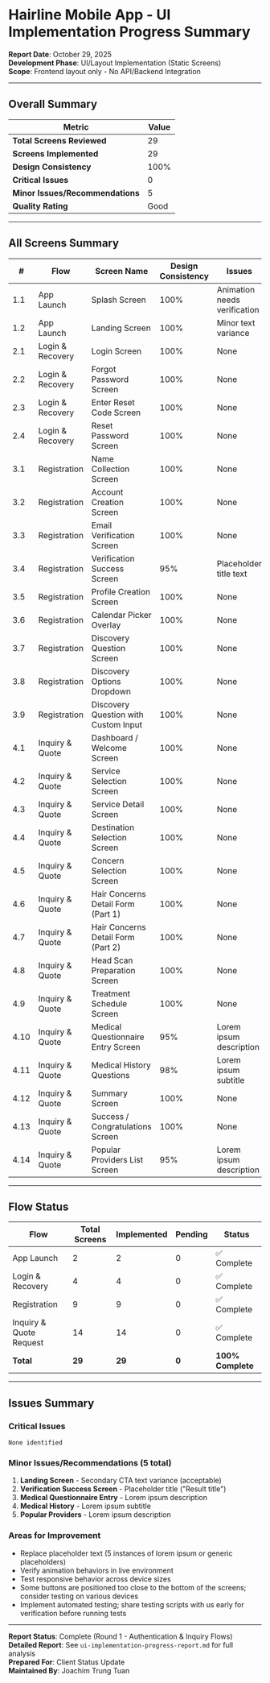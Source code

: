 # Hairline Mobile App - UI Implementation Progress Summary

**Report Date**: October 29, 2025  
**Development Phase**: UI/Layout Implementation (Static Screens)  
**Scope**: Frontend layout only - No API/Backend Integration

---

## Overall Summary

| **Metric** | **Value** |
|--------|-------|
| **Total Screens Reviewed** | 29 |
| **Screens Implemented** | 29 |
| **Design Consistency** | 100% |
| **Critical Issues** | 0 |
| **Minor Issues/Recommendations** | 5 |
| **Quality Rating** | Good |

---

## All Screens Summary

| **#** | **Flow** | **Screen Name** | **Design Consistency** | **Issues** | **Status** |
|---|------|-------------|-------------------|--------|--------|
| 1.1 | App Launch | Splash Screen | 100% | Animation needs verification | ✅ Implemented |
| 1.2 | App Launch | Landing Screen | 100% | Minor text variance | ✅ Implemented |
| 2.1 | Login & Recovery | Login Screen | 100% | None | ✅ Implemented |
| 2.2 | Login & Recovery | Forgot Password Screen | 100% | None | ✅ Implemented |
| 2.3 | Login & Recovery | Enter Reset Code Screen | 100% | None | ✅ Implemented |
| 2.4 | Login & Recovery | Reset Password Screen | 100% | None | ✅ Implemented |
| 3.1 | Registration | Name Collection Screen | 100% | None | ✅ Implemented |
| 3.2 | Registration | Account Creation Screen | 100% | None | ✅ Implemented |
| 3.3 | Registration | Email Verification Screen | 100% | None | ✅ Implemented |
| 3.4 | Registration | Verification Success Screen | 95% | Placeholder title text | ✅ Implemented |
| 3.5 | Registration | Profile Creation Screen | 100% | None | ✅ Implemented |
| 3.6 | Registration | Calendar Picker Overlay | 100% | None | ✅ Implemented |
| 3.7 | Registration | Discovery Question Screen | 100% | None | ✅ Implemented |
| 3.8 | Registration | Discovery Options Dropdown | 100% | None | ✅ Implemented |
| 3.9 | Registration | Discovery Question with Custom Input | 100% | None | ✅ Implemented |
| 4.1 | Inquiry & Quote | Dashboard / Welcome Screen | 100% | None | ✅ Implemented |
| 4.2 | Inquiry & Quote | Service Selection Screen | 100% | None | ✅ Implemented |
| 4.3 | Inquiry & Quote | Service Detail Screen | 100% | None | ✅ Implemented |
| 4.4 | Inquiry & Quote | Destination Selection Screen | 100% | None | ✅ Implemented |
| 4.5 | Inquiry & Quote | Concern Selection Screen | 100% | None | ✅ Implemented |
| 4.6 | Inquiry & Quote | Hair Concerns Detail Form (Part 1) | 100% | None | ✅ Implemented |
| 4.7 | Inquiry & Quote | Hair Concerns Detail Form (Part 2) | 100% | None | ✅ Implemented |
| 4.8 | Inquiry & Quote | Head Scan Preparation Screen | 100% | None | ✅ Implemented |
| 4.9 | Inquiry & Quote | Treatment Schedule Screen | 100% | None | ✅ Implemented |
| 4.10 | Inquiry & Quote | Medical Questionnaire Entry Screen | 95% | Lorem ipsum description | ✅ Implemented |
| 4.11 | Inquiry & Quote | Medical History Questions | 98% | Lorem ipsum subtitle | ✅ Implemented |
| 4.12 | Inquiry & Quote | Summary Screen | 100% | None | ✅ Implemented |
| 4.13 | Inquiry & Quote | Success / Congratulations Screen | 100% | None | ✅ Implemented |
| 4.14 | Inquiry & Quote | Popular Providers List Screen | 95% | Lorem ipsum description | ✅ Implemented |

---

## Flow Status

| **Flow** | **Total Screens** | **Implemented** | **Pending** | **Status** |
|------|--------------|-------------|---------|--------|
| App Launch | 2 | 2 | 0 | ✅ Complete |
| Login & Recovery | 4 | 4 | 0 | ✅ Complete |
| Registration | 9 | 9 | 0 | ✅ Complete |
| Inquiry & Quote Request | 14 | 14 | 0 | ✅ Complete |
| **Total** | **29** | **29** | **0** | **100% Complete** |

---

## Issues Summary

### **Critical Issues**

    None identified

### **Minor Issues/Recommendations (5 total)**

1. **Landing Screen** - Secondary CTA text variance (acceptable)
2. **Verification Success Screen** - Placeholder title ("Result title")
3. **Medical Questionnaire Entry** - Lorem ipsum description
4. **Medical History** - Lorem ipsum subtitle
5. **Popular Providers** - Lorem ipsum description

### **Areas for Improvement**

- Replace placeholder text (5 instances of lorem ipsum or generic placeholders)
- Verify animation behaviors in live environment
- Test responsive behavior across device sizes
- Some buttons are positioned too close to the bottom of the screens; consider testing on various devices
- Implement automated testing; share testing scripts with us early for verification before running tests

---

**Report Status**: Complete (Round 1 - Authentication & Inquiry Flows)  
**Detailed Report**: See `ui-implementation-progress-report.md` for full analysis  
**Prepared For**: Client Status Update  
**Maintained By**: Joachim Trung Tuan
